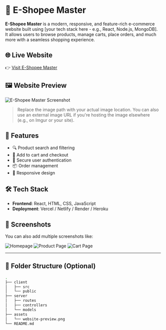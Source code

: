 # 🛒 E-Shopee Master

**E-Shopee Master** is a modern, responsive, and feature-rich e-commerce website built using [your tech stack here - e.g., React, Node.js, MongoDB]. It allows users to browse products, manage carts, place orders, and much more with a seamless shopping experience.

## 🌐 Live Website

👉 [Visit E-Shopee Master](https://your-deployed-site-link.com)

## 🖼️ Website Preview

![E-Shopee Master Screenshot](./assets/website-preview.png)

> Replace the image path with your actual image location. You can also use an external image URL if you're hosting the image elsewhere (e.g., on Imgur or your site).

## 🚀 Features

- 🔍 Product search and filtering
- 🛒 Add to cart and checkout
- 🔐 Secure user authentication
- 📦 Order management
- 📱 Responsive design

## 🛠️ Tech Stack

- **Frontend**: React, HTML, CSS, JavaScript
- **Deployment**: Vercel / Netlify / Render / Heroku

## 📸 Screenshots

You can also add multiple screenshots like:

![Homepage](./assets/homepage.png)
![Product Page](./assets/product-page.png)
![Cart Page](./assets/cart.png)

---

## 📁 Folder Structure (Optional)

```bash
.
├── client
│   ├── src
│   └── public
├── server
│   ├── routes
│   ├── controllers
│   └── models
├── assets
│   └── website-preview.png
└── README.md

